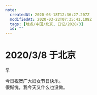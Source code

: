 ```yaml
---
note:
  createdAt: 2020-03-18T12:36:27.207Z
  modifiedAt: 2020-03-22T07:35:41.108Z
  tags: [地点/中国/北京, 日记/2020/3]
  id: ""
---
```


# 2020/3/8 于北京

<!-- @timer "date":"Sun Mar 08 2020 07:58:29 GMT+0800 (CST)" -->

早

<!-- @timer "date":"Sun Mar 08 2020 15:20:07 GMT+0800 (China Standard Time)","duration":"about 7 hours" -->

今日祝贺广大妇女节日快乐。  
很惭愧，我今天又什么也没做。
